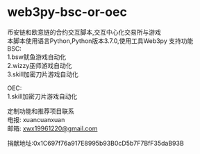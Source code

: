 # web3py-bsc-or-oec
币安链和欧意链的合约交互脚本,交互中心化交易所与游戏  
本脚本使用语言Python,Python版本3.7.0,使用工具Web3py
支持功能  
BSC:  
1.bsw鱿鱼游戏自动化  
2.wizzy巫师游戏自动化  
3.skill加密刀片游戏自动化  

OEC:  
1.skill加密刀片游戏自动化 

定制功能和推荐项目联系  
电报: xuancuanxuan  
邮箱: xwx19961220@gmail.com  

捐献地址:0x1C697f76a917E8995b93B0cD5b7F7BfF35daB93B